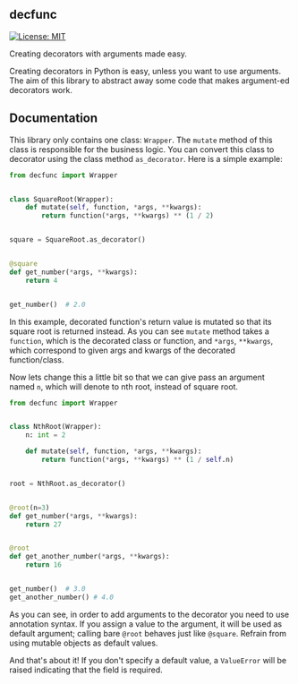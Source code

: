## decfunc

[![License: MIT](https://img.shields.io/badge/License-MIT-blue.svg)](LICENSE)

Creating decorators with arguments made easy.

Creating decorators in Python is easy, unless you want to use
arguments. The aim of this library to abstract away some code
that makes argument-ed decorators work. 

## Documentation

This library only contains one class: `Wrapper`. The `mutate`
method of this class is responsible for the business logic.
You can convert this class to decorator using the class method
`as_decorator`. Here is a simple example:

````python
from decfunc import Wrapper


class SquareRoot(Wrapper):
    def mutate(self, function, *args, **kwargs):
        return function(*args, **kwargs) ** (1 / 2)


square = SquareRoot.as_decorator()


@square
def get_number(*args, **kwargs):
    return 4


get_number()  # 2.0
````

In this example, decorated function's return value is mutated so
that its square root is returned instead. As you can see
`mutate` method takes a `function`, which is the decorated
class or function, and `*args`, `**kwargs`, which correspond
to given args and kwargs of the decorated function/class.

Now lets change this a little bit so that we can give pass
an argument named `n`, which will denote to nth root, instead
of square root.

````python
from decfunc import Wrapper


class NthRoot(Wrapper):
    n: int = 2

    def mutate(self, function, *args, **kwargs):
        return function(*args, **kwargs) ** (1 / self.n)


root = NthRoot.as_decorator()


@root(n=3)
def get_number(*args, **kwargs):
    return 27


@root
def get_another_number(*args, **kwargs):
    return 16


get_number()  # 3.0
get_another_number() # 4.0
````

As you can see, in order to add arguments to the decorator
you need to use annotation syntax. If you assign a value to
the argument, it will be used as default argument;
calling bare `@root` behaves just like `@square`.
Refrain from using mutable objects as default values.

And that's about it! If you don't specify a default value,
a `ValueError` will be raised indicating that the field is required.
